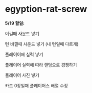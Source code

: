 # egyption-rat-screw

**5/19 할일:**

이길때 사운드 넣기

턴 바낄때 사운드 넣기 (내 턴일때 다르게)

플레이어에 실력 넣기

플레이어 실력에 따라 랜덤으로 경쟁하기

플레이어 사진 넣기

카드 0장일때 플레이어스 배열 수정